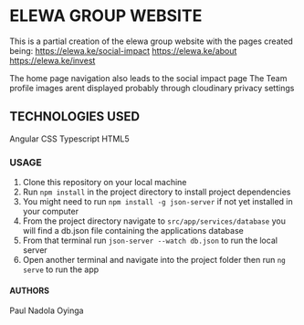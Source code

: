 # ELEWA GROUP WEBSITE

This is a partial creation of the elewa group website with the pages created being:
https://elewa.ke/social-impact
https://elewa.ke/about
https://elewa.ke/invest

The home page navigation also leads to the social impact page
The Team profile images arent displayed probably through cloudinary privacy settings

## TECHNOLOGIES USED

Angular
CSS
Typescript
HTML5

### USAGE

1. Clone this repository on your local machine
2. Run `npm install` in the project directory to install project dependencies
3. You might need to run `npm install -g json-server` if not yet installed in your computer
4. From the project directory navigate to `src/app/services/database` you will find a db.json file containing the applications database
5. From that terminal run `json-server --watch db.json` to run the local server
6. Open another terminal and navigate into the project folder then run `ng serve` to
run the app

#### AUTHORS

Paul Nadola Oyinga